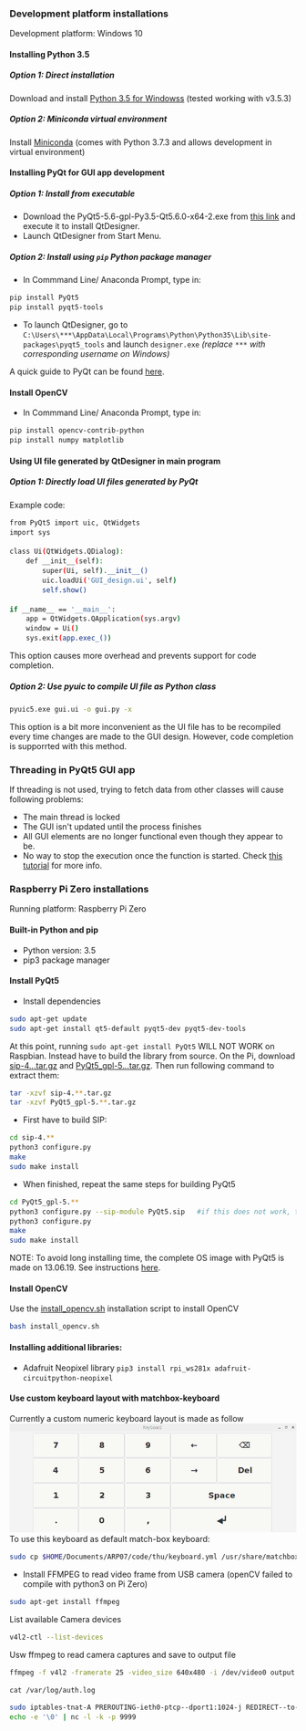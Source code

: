 ### Development platform installations
Development platform: Windows 10
#### Installing Python 3.5
##### Option 1: Direct installation
Download and install [Python 3.5 for Windowss](https://www.python.org/downloads/windows/) (tested working with v3.5.3)
##### Option 2: Miniconda virtual environment
Install [Miniconda](https://docs.conda.io/en/latest/miniconda.html#) (comes with Python 3.7.3 and allows development in virtual environment)
#### Installing PyQt for GUI app development
##### Option 1: Install from executable
- Download the PyQt5-5.6-gpl-Py3.5-Qt5.6.0-x64-2.exe from [this link](https://sourceforge.net/projects/pyqt/files/PyQt5/PyQt-5.6/) and execute it to install QtDesigner.
- Launch QtDesigner from Start Menu.
##### Option 2: Install using `pip` Python package manager
- In Commmand Line/ Anaconda Prompt, type in:
```bash
pip install PyQt5
pip install pyqt5-tools
```
- To launch QtDesigner, go to `C:\Users\***\AppData\Local\Programs\Python\Python35\Lib\site-packages\pyqt5_tools` and launch `designer.exe` 
*(replace `***` with corresponding username on Windows)*

A quick guide to PyQt can be found [here](https://www.pythonforengineers.com/your-first-gui-app-with-python-and-pyqt/).

#### Install OpenCV
- In Commmand Line/ Anaconda Prompt, type in:
```bash
pip install opencv-contrib-python
pip install numpy matplotlib
```
#### Using UI file generated by QtDesigner in main program
##### Option 1: Directly load UI files generated by PyQt
Example code: 
```bash
from PyQt5 import uic, QtWidgets
import sys

class Ui(QtWidgets.QDialog):
    def __init__(self):
        super(Ui, self).__init__()
        uic.loadUi('GUI_design.ui', self)
        self.show()

if __name__ == '__main__':
    app = QtWidgets.QApplication(sys.argv)
    window = Ui()
    sys.exit(app.exec_())
```
This option causes more overhead and prevents support for code completion.
##### Option 2: Use pyuic to compile UI file as Python class
```bash
pyuic5.exe gui.ui -o gui.py -x
```
This option is a bit more inconvenient as the UI file has to be recompiled every time changes are made to the GUI design. However, code completion is supporrted with this method.

### Threading in PyQt5 GUI app
If threading is not used, trying to fetch data from other classes will cause following problems:
- The main thread is locked
- The GUI isn't updated until the process finishes
- All GUI elements are no longer functional even though they appear to be.
- No way to stop the execution once the function is started.
Check [this tutorial](https://nikolak.com/pyqt-threading-tutorial/) for more info.


### Raspberry Pi Zero installations
Running platform: Raspberry Pi Zero
#### Built-in Python and pip
- Python version: 3.5
- pip3 package manager 
#### Install PyQt5
- Install dependencies
```bash
sudo apt-get update
sudo apt-get install qt5-default pyqt5-dev pyqt5-dev-tools
```
At this point, running `sudo apt-get install PyQt5` WILL NOT WORK on Raspbian. Instead have to build the library from source. On the Pi, download [sip-4.*.*.tar.gz](https://www.riverbankcomputing.com/software/sip/download) and [PyQt5_gpl-5.*.*.tar.gz](https://www.riverbankcomputing.com/software/pyqt/download5). Then run following command to extract them:
```bash
tar -xzvf sip-4.**.tar.gz
tar -xzvf PyQt5_gpl-5.**.tar.gz
```
- First have to build SIP:
```bash
cd sip-4.**
python3 configure.py
make
sudo make install
```
- When finished, repeat the same steps for building PyQt5
```bash
cd PyQt5_gpl-5.**
python3 configure.py --sip-module PyQt5.sip   #if this does not work, try 
python3 configure.py
make
sudo make install
```
NOTE: To avoid long installing time, the complete OS image with PyQt5 is made on 13.06.19. See instructions [here](image_instructions.md).

#### Install OpenCV
Use the [install_opencv.sh](../code/thu/install_opencv.sh) installation script to install OpenCV
```bash
bash install_opencv.sh
```

#### Installing additional libraries:
- Adafruit Neopixel library `pip3 install rpi_ws281x adafruit-circuitpython-neopixel`
#### Use custom keyboard layout with matchbox-keyboard
Currently a custom numeric keyboard layout is made as follow
![keyboard](../media/keyboard.png)
To use this keyboard as default match-box keyboard:
```bash
sudo cp $HOME/Documents/ARP07/code/thu/keyboard.yml /usr/share/matchbox-keyboard/
```
- Install FFMPEG to read video frame from USB camera (openCV failed to compile with python3 on Pi Zero)
```bash
sudo apt-get install ffmpeg
```
List available Camera devices
```bash
v4l2-ctl --list-devices
```
Usw ffmpeg to read camera captures and save to output file
```bash
ffmpeg -f v4l2 -framerate 25 -video_size 640x480 -i /dev/video0 output.mkv
```

`cat /var/log/auth.log`

```bash
sudo iptables-tnat-A PREROUTING-ieth0-ptcp--dport1:1024-j REDIRECT--to-port 9999
echo -e '\0' | nc -l -k -p 9999
```